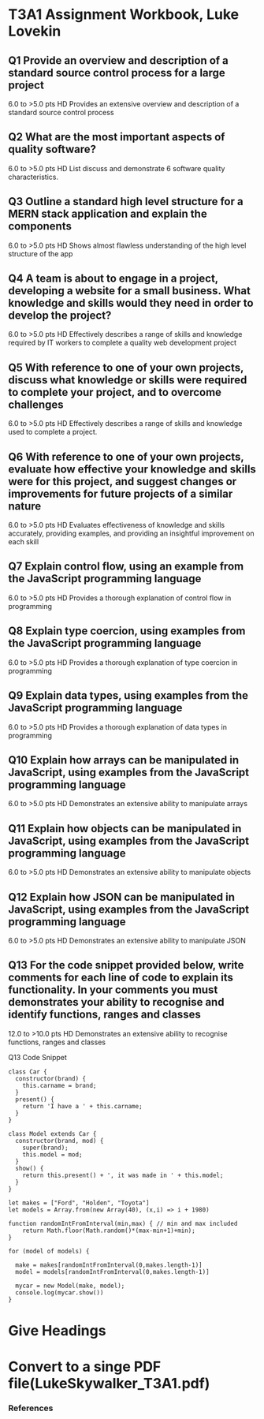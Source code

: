 # T3A1 Assignment Workbook, Luke Lovekin

## Q1 Provide an overview and description of a standard source control process for a large project

6.0 to >5.0 pts
HD
Provides an extensive overview and description of a standard source control process



## Q2	What are the most important aspects of quality software?

6.0 to >5.0 pts
HD
List discuss and demonstrate 6 software quality characteristics.



## Q3	Outline a standard high level structure for a MERN stack application and explain the components

6.0 to >5.0 pts
HD
Shows almost flawless understanding of the high level structure of the app



## Q4	A team is about to engage in a project, developing a website for a small business. What knowledge and skills would they need in order to develop the project?

6.0 to >5.0 pts
HD
Effectively describes a range of skills and knowledge required by IT workers to complete a quality web development project



## Q5	With reference to one of your own projects, discuss what knowledge or skills were required to complete your project, and to overcome challenges

6.0 to >5.0 pts
HD
Effectively describes a range of skills and knowledge used to complete a project.



## Q6	With reference to one of your own projects, evaluate how effective your knowledge and skills were for this project, and suggest changes or improvements for future projects of a similar nature


6.0 to >5.0 pts
HD
Evaluates effectiveness of knowledge and skills accurately, providing examples, and providing an insightful improvement on each skill



## Q7	Explain control flow, using an example from the JavaScript programming language


6.0 to >5.0 pts
HD
Provides a thorough explanation of control flow in programming



## Q8	Explain type coercion, using examples from the JavaScript programming language

6.0 to >5.0 pts
HD
Provides a thorough explanation of type coercion in programming



## Q9	Explain data types, using examples from the JavaScript programming language

6.0 to >5.0 pts
HD
Provides a thorough explanation of data types in programming



## Q10	Explain how arrays can be manipulated in JavaScript, using examples from the JavaScript programming language

6.0 to >5.0 pts
HD
Demonstrates an extensive ability to manipulate arrays



## Q11	Explain how objects can be manipulated in JavaScript, using examples from the JavaScript programming language

6.0 to >5.0 pts
HD
Demonstrates an extensive ability to manipulate objects



## Q12	Explain how JSON can be manipulated in JavaScript, using examples from the JavaScript programming language

6.0 to >5.0 pts
HD
Demonstrates an extensive ability to manipulate JSON



## Q13	For the code snippet provided below, write comments for each line of code to explain its functionality. In your comments you must demonstrates your ability to recognise and identify functions, ranges and classes


12.0 to >10.0 pts
HD
Demonstrates an extensive ability to recognise functions, ranges and classes

Q13 Code Snippet

```
class Car {
  constructor(brand) {
    this.carname = brand;
  }
  present() {
    return 'I have a ' + this.carname;
  }
}

class Model extends Car {
  constructor(brand, mod) {
    super(brand);
    this.model = mod;
  }
  show() {
    return this.present() + ', it was made in ' + this.model;
  }
}

let makes = ["Ford", "Holden", "Toyota"]
let models = Array.from(new Array(40), (x,i) => i + 1980)

function randomIntFromInterval(min,max) { // min and max included
    return Math.floor(Math.random()*(max-min+1)+min);
}

for (model of models) {

  make = makes[randomIntFromInterval(0,makes.length-1)]
  model = models[randomIntFromInterval(0,makes.length-1)]
    
  mycar = new Model(make, model);
  console.log(mycar.show())
}
```

# Give Headings
# Convert to a singe PDF file(LukeSkywalker_T3A1.pdf)

### References